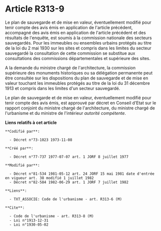 # Article R313-9

Le plan de sauvegarde et de mise en valeur, éventuellement modifié pour tenir compte des avis émis en application de
l'article précédent, accompagné des avis émis en application de l'article précédent et des résultats de l'enquête, est soumis
à la commission nationale des secteurs sauvegardés. Pour les immeubles ou ensembles urbains protégés au titre de la loi du 2
mai 1930 sur les sites et compris dans les limites du secteur sauvegardé la consultation de cette commission se substitue aux
consultations des commissions départementales et supérieure des sites.

A la demande du ministre chargé de l'architecture, la commission supérieure des monuments historiques ou sa délégation
permanente peut être consultée sur les dispositions du plan de sauvegarde et de mise en valeur touchant les immeubles
protégés au titre de la loi du 31 décembre 1913 et compris dans les limites d'un secteur sauvegardé.

Le plan de sauvegarde et de mise en valeur, éventuellement modifié pour tenir compte des avis émis, est approuvé par décret
en Conseil d'Etat sur le rapport conjoint du ministre chargé de l'architecture, du ministre chargé de l'urbanisme et du
ministre de l'intérieur *autorité compétente*.

**Liens relatifs à cet article**

	**Codifié par**:

	  - Décret n°73-1023 1973-11-08

	**Créé par**:

	  - Décret n°77-737 1977-07-07 art. 1 JORF 8 juillet 1977

	**Modifié par**:

	  - Décret n°81-534 1981-05-12 art. 24 JORF 15 mai 1981 date d'entrée en vigueur art. 38 modifié 1 juillet 1982
	  - Décret n°82-584 1982-06-29 art. 1 JORF 7 juillet 1982

	**Liens**:

	  - TXT_ASSOCIE: Code de l'urbanisme - art. R313-6 (M)

	**Cite**:

	  - Code de l'urbanisme - art. R313-8 (M)
	  - Loi n°1913-12-31
	  - Loi n°1930-05-02
